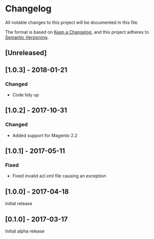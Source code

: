 # Changelog
All notable changes to this project will be documented in this file.

The format is based on [Keep a Changelog](https://keepachangelog.com/en/1.0.0/),
and this project adheres to [Semantic Versioning](https://semver.org/spec/v2.0.0.html).

## [Unreleased]

## [1.0.3] - 2018-01-21

### Changed

- Code tidy up

## [1.0.2] - 2017-10-31

### Changed

- Added support for Magento 2.2

## [1.0.1] - 2017-05-11

### Fixed

- Fixed invalid acl.xml file causing an exception

## [1.0.0] - 2017-04-18

Initial release

## [0.1.0] - 2017-03-17

Initial alpha release
